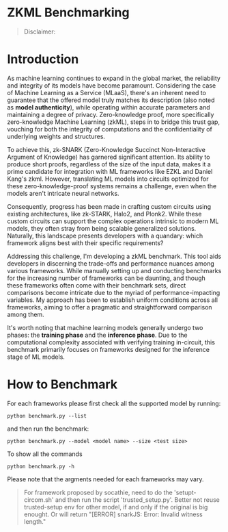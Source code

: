 ZKML Benchmarking
===
> Disclaimer:

# Introduction


As machine learning continues to expand in the global market, the reliability and integrity of its models have become paramount. Considering the case of Machine Learning as a Service (MLaaS), there's an inherent need to guarantee that the offered model truly matches its description (also noted as **model authenticity**), while operating within accurate parameters and maintaining a degree of privacy. Zero-knowledge proof, more specifically zero-knowledge Machine Learning (zkML), steps in to bridge this trust gap, vouching for both the integrity of computations and the confidentiality of underlying weights and structures.

To achieve this, zk-SNARK (Zero-Knowledge Succinct Non-Interactive Argument of Knowledge) has garnered significant attention. Its ability to produce short proofs, regardless of the size of the input data, makes it a prime candidate for integration with ML frameworks like EZKL and Daniel Kang's zkml. However, translating ML models into circuits optimized for these zero-knowledge-proof systems remains a challenge, even when the models aren't intricate neural networks. 

Consequently, progress has been made in crafting custom circuits using existing architectures, like zk-STARK, Halo2, and Plonk2. While these custom circuits can support the complex operations intrinsic to modern ML models, they often stray from being scalable generalized solutions. Naturally, this landscape presents developers with a quandary: which framework aligns best with their specific requirements?

Addressing this challenge, I'm developing a zkML benchmark. This tool aids developers in discerning the trade-offs and performance nuances among various frameworks. While manually setting up and conducting benchmarks for the increasing number of frameworks can be daunting, and though these frameworks often come with their benchmark sets, direct comparisons become intricate due to the myriad of performance-impacting variables. My approach has been to establish uniform conditions across all frameworks, aiming to offer a pragmatic and straightforward comparison among them.

It's worth noting that machine learning models generally undergo two phases: the **training phase** and the **inference phase**. Due to the computational complexity associated with verifying training in-circuit, this benchmark primarily focuses on frameworks designed for the inference stage of ML models. 



# How to Benchmark

For each frameworks please first check all the supported model by running:
```
python benchmark.py --list
```

and then run the benchmark:
```
python benchmark.py --model <model name> --size <test size>
```

To show all the commands
```
python benchmark.py -h
```

Please note that the argments needed for each frameworks may vary. 

> For framework proposed by socathie, need to do the 'setupt-circom.sh' and then run the script 'trusted_setup.py'. Better not reuse trusted-setup env for other model, if and only if the original is big enought. Or will return "[ERROR] snarkJS: Error: Invalid witness length."